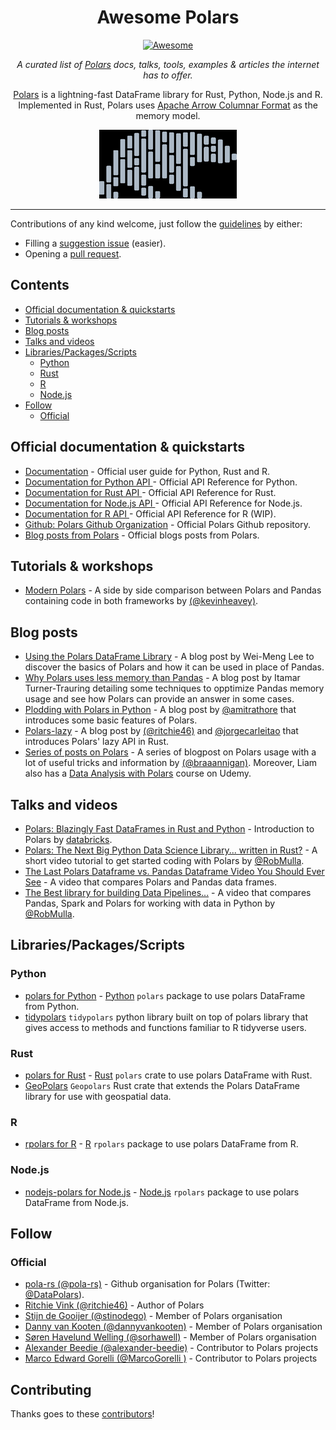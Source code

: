 <div align="center">

# Awesome Polars  
[![Awesome](https://awesome.re/badge.svg)](https://awesome.re) 

*A curated list of [Polars](https://www.pola.rs/) docs, talks, tools, examples & articles the internet has to offer.*

[Polars](https://www.pola.rs/) is a lightning-fast DataFrame library for Rust, Python, Node.js and R.  
Implemented in Rust, Polars uses [Apache Arrow Columnar Format](https://arrow.apache.org/docs/format/Columnar.html) as the memory model.

<a href="https://www.pola.rs/" target="_blank" rel="noopener noreferrer">
  <img src="media/polars-logo-dimmed.png" alt-text="Polars's logo."/>
</a>

</div>

-------------------

Contributions of any kind welcome, just follow the [guidelines](.github/CONTRIBUTING.md) by either:

- Filling a [suggestion issue](https://github.com/ddotta/awesome-polars/issues/new?assignees=ddotta&labels=&template=suggestion.yml) (easier).
- Opening a [pull request](https://github.com/ddotta/awesome-polars/compare).

## Contents

- [Official documentation \& quickstarts](#official-documentation--quickstarts)
- [Tutorials \& workshops](#tutorials--workshops)
- [Blog posts](#blog-posts)
- [Talks and videos](#talks-and-videos)
- [Libraries/Packages/Scripts](#librariespackagesscripts)
  - [Python](#python)
  - [Rust](#rust)
  - [R](#official)
  - [Node.js](#nodejs)
- [Follow](#follow)
  - [Official](#official)

## Official documentation & quickstarts

- [Documentation](https://pola-rs.github.io/polars-book/user-guide/) - Official user guide for Python, Rust and R.
- [Documentation for Python API ](https://pola-rs.github.io/polars/py-polars/html/reference/) - Official API Reference for Python.
- [Documentation for Rust API ](https://pola-rs.github.io/polars/polars/) - Official API Reference for Rust.
- [Documentation for Node.js API ](https://pola-rs.github.io/nodejs-polars/index.html) - Official API Reference for Node.js.
- [Documentation for R API ](https://rpolars.github.io/reference/index.html) - Official API Reference for R (WIP).
- [Github: Polars Github Organization](https://github.com/pola-rs) - Official Polars Github repository.
- [Blog posts from Polars](https://www.pola.rs/posts/) - Official blogs posts from Polars.

## Tutorials & workshops

- [Modern Polars](https://kevinheavey.github.io/modern-polars/) - A side by side comparison between Polars and Pandas containing code in both frameworks by [(\@kevinheavey)](https://github.com/kevinheavey).



## Blog posts

- [Using the Polars DataFrame Library](https://www.codemag.com/Article/2212051/Using-the-Polars-DataFrame-Library) - A blog post by Wei-Meng Lee to discover the basics of Polars and how it can be used in place of Pandas.
- [Why Polars uses less memory than Pandas](https://pythonspeed.com/articles/polars-memory-pandas/) - A blog post by Itamar Turner-Trauring detailing some techniques to opptimize Pandas memory usage and see how Polars can provide an answer in some cases.
- [Plodding with Polars in Python](https://levelup.gitconnected.com/plodding-with-polars-in-python-defe8399eee6) - A blog post by [\@amitrathore](https://github.com/amitrathore) that introduces some basic features of Polars.
- [Polars-lazy](https://lib.rs/crates/polars-lazy) - A blog post by [(\@ritchie46)](https://github.com/ritchie46) and [\@jorgecarleitao](https://github.com/jorgecarleitao) that introduces Polars' lazy API in Rust.
- [Series of posts on Polars](https://www.rhosignal.com/tags/polars/) - A series of blogpost on Polars usage with a lot of useful tricks and information by [(\@braaannigan)](https://github.com/braaannigan). Moreover, Liam also has a [Data Analysis with Polars](https://www.udemy.com/course/data-analysis-with-polars/?couponCode=DISCOUNTCODE) course on Udemy.


## Talks and videos

- [Polars: Blazingly Fast DataFrames in Rust and Python](https://www.youtube.com/watch?v=kVy3-gMdViM) - Introduction to Polars by [databricks](https://www.databricks.com/).
- [Polars: The Next Big Python Data Science Library... written in Rust?](https://www.youtube.com/watch?v=VHqn7ufiilE) - A short video tutorial to get started coding with Polars by [\@RobMulla](https://github.com/RobMulla).
- [The Last Polars Dataframe vs. Pandas Dataframe Video You Should Ever See](https://www.youtube.com/watch?v=4oZiah1R6L8) - A video that compares Polars and Pandas data frames.
- [The Best library for building Data Pipelines...](https://www.youtube.com/watch?v=mi9f9zOaqM8) - A video that compares Pandas, Spark and Polars for working with data in Python by [\@RobMulla](https://github.com/RobMulla).


## Libraries/Packages/Scripts

### Python

- [polars for Python](https://github.com/pola-rs/polars/tree/master/py-polars) - [Python](https://www.python.org/) `polars` package to use polars DataFrame from Python.
- [tidypolars](https://tidypolars.readthedocs.io/en/latest/) `tidypolars` python library built on top of polars library that gives access to methods and functions familiar to R tidyverse users.

### Rust

- [polars for Rust](https://github.com/pola-rs/polars/tree/master/polars) - [Rust](https://www.rust-lang.org/) `polars` crate to use polars DataFrame with Rust.
- [GeoPolars](https://geopolars.org/) `Geopolars` Rust crate that extends the Polars DataFrame library for use with geospatial data.

### R

- [rpolars for R](https://github.com/pola-rs/r-polars) - [R](https://www.r-project.org/) `rpolars` package to use polars DataFrame from R.

### Node.js

- [nodejs-polars for Node.js](https://github.com/pola-rs/nodejs-polars) - [Node.js](https://nodejs.org/en/) `rpolars` package to use polars DataFrame from Node.js.


## Follow

### Official

- [pola-rs (\@pola-rs)](https://github.com/pola-rs) - Github organisation for Polars (Twitter: [\@DataPolars](https://twitter.com/DataPolars)).
- [Ritchie Vink (\@ritchie46)](https://github.com/ritchie46) - Author of Polars
- [Stijn de Gooijer (\@stinodego)](https://github.com/stinodego) - Member of Polars organisation 
- [Danny van Kooten (\@dannyvankooten)](https://github.com/dannyvankooten) - Member of Polars organisation 
- [Søren Havelund Welling (\@sorhawell)](https://github.com/sorhawell) - Member of Polars organisation 
- [Alexander Beedie (\@alexander-beedie)](https://github.com/alexander-beedie) - Contributor to Polars projects
- [Marco Edward Gorelli (\@MarcoGorelli )](https://github.com/MarcoGorelli ) - Contributor to Polars projects


## Contributing

Thanks goes to these [contributors](https://github.com/ddotta/awesome-polars/graphs/contributors)!
